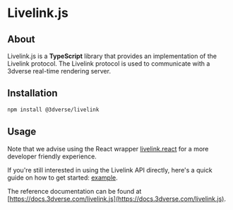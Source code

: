 # Livelink.js

## About

Livelink.js is a **TypeScript** library that provides an implementation of the Livelink protocol.
The Livelink protocol is used to communicate with a 3dverse real-time rendering server.

## Installation

```bash
npm install @3dverse/livelink
```

## Usage

Note that we advise using the React wrapper [livelink.react](https://www.npmjs.com/package/@3dverse/livelink-react) for a more developer friendly experience.

If you're still interested in using the Livelink API directly, here's a quick guide on how to get started: [example](./example.md).

The reference documentation can be found at [https://docs.3dverse.com/livelink.js](https://docs.3dverse.com/livelink.js).
